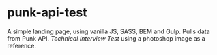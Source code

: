 # punk-api-test
A simple landing page, using vanilla JS, SASS, BEM and Gulp. Pulls data from Punk API. *Technical Interview Test* using a photoshop image as a reference.
